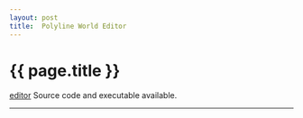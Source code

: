 ```yaml
---
layout: post
title:  Polyline World Editor
---
```


{{ page.title }}
================

[editor][] Source code and executable available.

---

[editor]: https://github.com/misterdustinface/PolylineWorldEditor
